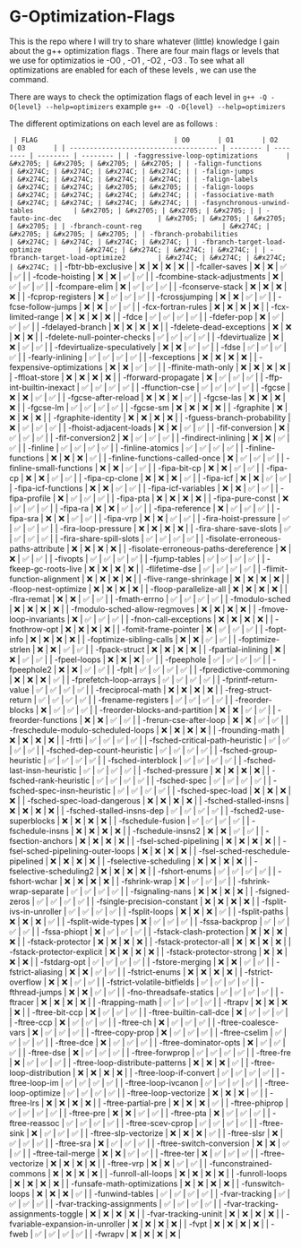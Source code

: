 # G-Optimization-Flags
This is the repo where I will try to share whatever (little) knowledge I gain about the g++ optimization flags . There are four main flags or levels that we use for optimizatios ie -O0 , -O1 , -O2 , -O3 . To see what all optimizations are enabled for each of these levels , we can use the command.

There are ways to check the optimization flags of each level in 
 `g++ -Q -O{level} --help=optimizers`
 example
 `g++ -Q -O{level} --help=optimizers`
 
 
The different optimizations on each level are as follows :

`
| FLAG                                  | O0       | O1       | O2       | O3       |
| ------------------------------------- | -------- | -------- | -------- | -------- |
| -faggressive-loop-optimizations       | &#x2705; | &#x2705; | &#x2705; | &#x2705; |
| -falign-functions                     | &#x274C; | &#x274C; | &#x274C; | &#x274C; |
| -falign-jumps                         | &#x274C; | &#x274C; | &#x274C; | &#x274C; |
| -falign-labels                        | &#x274C; | &#x274C; | &#x2705; | &#x2705; |
| -falign-loops                         | &#x274C; | &#x274C; | &#x274C; | &#x274C; |
| -fassociative-math                    | &#x274C; | &#x274C; | &#x274C; | &#x274C; |
| -fasynchronous-unwind-tables          | &#x2705; | &#x2705; | &#x2705; | &#x2705; |
| -fauto-inc-dec                        | &#x2705; | &#x2705; | &#x2705; | &#x2705; |
| -fbranch-count-reg                    | &#x274C; | &#x2705; | &#x2705; | &#x2705; |
| -fbranch-probabilities                | &#x274C; | &#x274C; | &#x274C; | &#x274C; |
| -fbranch-target-load-optimize         | &#x274C; | &#x274C; | &#x274C; | &#x274C; |
| -fbranch-target-load-optimize2        | &#x274C; | &#x274C; | &#x274C; | &#x274C; |`
| -fbtr-bb-exclusive                    | &#x274C; | &#x274C; | &#x274C; | &#x274C; |
| -fcaller-saves                        | &#x274C; | &#x274C; | &#x2705; | &#x2705; |
| -fcode-hoisting                       | &#x274C; | &#x274C; | &#x2705; | &#x2705; |
| -fcombine-stack-adjustments           | &#x274C; | &#x2705; | &#x2705; | &#x2705; |
| -fcompare-elim                        | &#x274C; | &#x2705; | &#x2705; | &#x2705; |
| -fconserve-stack                      | &#x274C; | &#x274C; | &#x274C; | &#x274C; |
| -fcprop-registers                     | &#x274C; | &#x2705; | &#x2705; | &#x2705; |
| -fcrossjumping                        | &#x274C; | &#x274C; | &#x2705; | &#x2705; |
| -fcse-follow-jumps                    | &#x274C; | &#x274C; | &#x2705; | &#x2705; |
| -fcx-fortran-rules                    | &#x274C; | &#x274C; | &#x274C; | &#x274C; |
| -fcx-limited-range                    | &#x274C; | &#x274C; | &#x274C; | &#x274C; |
| -fdce                                 | &#x2705; | &#x2705; | &#x2705; | &#x2705; |
| -fdefer-pop                           | &#x274C; | &#x2705; | &#x2705; | &#x2705; |
| -fdelayed-branch                      | &#x274C; | &#x274C; | &#x274C; | &#x274C; |
| -fdelete-dead-exceptions              | &#x274C; | &#x274C; | &#x274C; | &#x274C; |
| -fdelete-null-pointer-checks          | &#x2705; | &#x2705; | &#x2705; | &#x2705; |
| -fdevirtualize                        | &#x274C; | &#x274C; | &#x2705; | &#x2705; |
| -fdevirtualize-speculatively          | &#x274C; | &#x274C; | &#x2705; | &#x2705; |
| -fdse                                 | &#x2705; | &#x2705; | &#x2705; | &#x2705; |
| -fearly-inlining                      | &#x2705; | &#x2705; | &#x2705; | &#x2705; |
| -fexceptions                          | &#x274C; | &#x274C; | &#x274C; | &#x274C; |
| -fexpensive-optimizations             | &#x274C; | &#x274C; | &#x2705; | &#x2705; |
| -ffinite-math-only                    | &#x274C; | &#x274C; | &#x274C; | &#x274C; |
| -ffloat-store                         | &#x274C; | &#x274C; | &#x274C; | &#x274C; |
| -fforward-propagate                   | &#x274C; | &#x2705; | &#x2705; | &#x2705; |
| -ffp-int-builtin-inexact              | &#x2705; | &#x2705; | &#x2705; | &#x2705; |
| -ffunction-cse                        | &#x2705; | &#x2705; | &#x2705; | &#x2705; |
| -fgcse                                | &#x274C; | &#x274C; | &#x2705; | &#x2705; |
| -fgcse-after-reload                   | &#x274C; | &#x274C; | &#x274C; | &#x2705; |
| -fgcse-las                            | &#x274C; | &#x274C; | &#x274C; | &#x274C; |
| -fgcse-lm                             | &#x2705; | &#x2705; | &#x2705; | &#x2705; |
| -fgcse-sm                             | &#x274C; | &#x274C; | &#x274C; | &#x274C; |
| -fgraphite                            | &#x274C; | &#x274C; | &#x274C; | &#x274C; |
| -fgraphite-identity                   | &#x274C; | &#x274C; | &#x274C; | &#x274C; |
| -fguess-branch-probability            | &#x274C; | &#x2705; | &#x2705; | &#x2705; |
| -fhoist-adjacent-loads                | &#x274C; | &#x274C; | &#x2705; | &#x2705; |
| -fif-conversion                       | &#x274C; | &#x2705; | &#x2705; | &#x2705; |
| -fif-conversion2                      | &#x274C; | &#x2705; | &#x2705; | &#x2705; |
| -findirect-inlining                   | &#x274C; | &#x274C; | &#x2705; | &#x2705; |
| -finline                              | &#x2705; | &#x2705; | &#x2705; | &#x2705; |
| -finline-atomics                      | &#x2705; | &#x2705; | &#x2705; | &#x2705; |
| -finline-functions                    | &#x274C; | &#x274C; | &#x274C; | &#x2705; |
| -finline-functions-called-once        | &#x274C; | &#x2705; | &#x2705; | &#x2705; |
| -finline-small-functions              | &#x274C; | &#x274C; | &#x2705; | &#x2705; |
| -fipa-bit-cp                          | &#x274C; | &#x274C; | &#x2705; | &#x2705; |
| -fipa-cp                              | &#x274C; | &#x274C; | &#x2705; | &#x2705; |
| -fipa-cp-clone                        | &#x274C; | &#x274C; | &#x274C; | &#x2705; |
| -fipa-icf                             | &#x274C; | &#x274C; | &#x2705; | &#x2705; |
| -fipa-icf-functions                   | &#x274C; | &#x274C; | &#x2705; | &#x2705; |
| -fipa-icf-variables                   | &#x274C; | &#x274C; | &#x2705; | &#x2705; |
| -fipa-profile                         | &#x274C; | &#x2705; | &#x2705; | &#x2705; |
| -fipa-pta                             | &#x274C; | &#x274C; | &#x274C; | &#x274C; |
| -fipa-pure-const                      | &#x274C; | &#x2705; | &#x2705; | &#x2705; |
| -fipa-ra                              | &#x274C; | &#x274C; | &#x2705; | &#x2705; |
| -fipa-reference                       | &#x274C; | &#x2705; | &#x2705; | &#x2705; |
| -fipa-sra                             | &#x274C; | &#x274C; | &#x2705; | &#x2705; |
| -fipa-vrp                             | &#x274C; | &#x274C; | &#x2705; | &#x2705; |
| -fira-hoist-pressure                  | &#x2705; | &#x2705; | &#x2705; | &#x2705; |
| -fira-loop-pressure                   | &#x274C; | &#x274C; | &#x274C; | &#x274C; |
| -fira-share-save-slots                | &#x2705; | &#x2705; | &#x2705; | &#x2705; |
| -fira-share-spill-slots               | &#x2705; | &#x2705; | &#x2705; | &#x2705; |
| -fisolate-erroneous-paths-attribute   | &#x274C; | &#x274C; | &#x274C; | &#x274C; |
| -fisolate-erroneous-paths-dereference | &#x274C; | &#x274C; | &#x2705; | &#x2705; |
| -fivopts                              | &#x2705; | &#x2705; | &#x2705; | &#x2705; |
| -fjump-tables                         | &#x2705; | &#x2705; | &#x2705; | &#x2705; |
| -fkeep-gc-roots-live                  | &#x274C; | &#x274C; | &#x274C; | &#x274C; |
| -flifetime-dse                        | &#x2705; | &#x2705; | &#x2705; | &#x2705; |
| -flimit-function-alignment            | &#x274C; | &#x274C; | &#x274C; | &#x274C; |
| -flive-range-shrinkage                | &#x274C; | &#x274C; | &#x274C; | &#x274C; |
| -floop-nest-optimize                  | &#x274C; | &#x274C; | &#x274C; | &#x274C; |
| -floop-parallelize-all                | &#x274C; | &#x274C; | &#x274C; | &#x274C; |
| -flra-remat                           | &#x274C; | &#x274C; | &#x2705; | &#x2705; |
| -fmath-errno                          | &#x2705; | &#x2705; | &#x2705; | &#x2705; |
| -fmodulo-sched                        | &#x274C; | &#x274C; | &#x274C; | &#x274C; |
| -fmodulo-sched-allow-regmoves         | &#x274C; | &#x274C; | &#x274C; | &#x274C; |
| -fmove-loop-invariants                | &#x274C; | &#x2705; | &#x2705; | &#x2705; |
| -fnon-call-exceptions                 | &#x274C; | &#x274C; | &#x274C; | &#x274C; |
| -fnothrow-opt                         | &#x274C; | &#x274C; | &#x274C; | &#x274C; |
| -fomit-frame-pointer                  | &#x274C; | &#x2705; | &#x2705; | &#x2705; |
| -fopt-info                            | &#x274C; | &#x274C; | &#x274C; | &#x274C; |
| -foptimize-sibling-calls              | &#x274C; | &#x274C; | &#x2705; | &#x2705; |
| -foptimize-strlen                     | &#x274C; | &#x274C; | &#x2705; | &#x2705; |
| -fpack-struct                         | &#x274C; | &#x274C; | &#x274C; | &#x274C; |
| -fpartial-inlining                    | &#x274C; | &#x274C; | &#x2705; | &#x2705; |
| -fpeel-loops                          | &#x274C; | &#x274C; | &#x274C; | &#x2705; |
| -fpeephole                            | &#x2705; | &#x2705; | &#x2705; | &#x2705; |
| -fpeephole2                           | &#x274C; | &#x274C; | &#x2705; | &#x2705; |
| -fplt                                 | &#x2705; | &#x2705; | &#x2705; | &#x2705; |
| -fpredictive-commoning                | &#x274C; | &#x274C; | &#x274C; | &#x2705; |
| -fprefetch-loop-arrays                | &#x2705; | &#x2705; | &#x2705; | &#x2705; |
| -fprintf-return-value                 | &#x2705; | &#x2705; | &#x2705; | &#x2705; |
| -freciprocal-math                     | &#x274C; | &#x274C; | &#x274C; | &#x274C; |
| -freg-struct-return                   | &#x2705; | &#x2705; | &#x2705; | &#x2705; |
| -frename-registers                    | &#x2705; | &#x2705; | &#x2705; | &#x2705; |
| -freorder-blocks                      | &#x274C; | &#x2705; | &#x2705; | &#x2705; |
| -freorder-blocks-and-partition        | &#x274C; | &#x274C; | &#x2705; | &#x2705; |
| -freorder-functions                   | &#x274C; | &#x274C; | &#x2705; | &#x2705; |
| -frerun-cse-after-loop                | &#x274C; | &#x274C; | &#x2705; | &#x2705; |
| -freschedule-modulo-scheduled-loops   | &#x274C; | &#x274C; | &#x274C; | &#x274C; |
| -frounding-math                       | &#x274C; | &#x274C; | &#x274C; | &#x274C; |
| -frtti                                | &#x2705; | &#x2705; | &#x2705; | &#x2705; |
| -fsched-critical-path-heuristic       | &#x2705; | &#x2705; | &#x2705; | &#x2705; |
| -fsched-dep-count-heuristic           | &#x2705; | &#x2705; | &#x2705; | &#x2705; |
| -fsched-group-heuristic               | &#x2705; | &#x2705; | &#x2705; | &#x2705; |
| -fsched-interblock                    | &#x2705; | &#x2705; | &#x2705; | &#x2705; |
| -fsched-last-insn-heuristic           | &#x2705; | &#x2705; | &#x2705; | &#x2705; |
| -fsched-pressure                      | &#x274C; | &#x274C; | &#x274C; | &#x274C; |
| -fsched-rank-heuristic                | &#x2705; | &#x2705; | &#x2705; | &#x2705; |
| -fsched-spec                          | &#x2705; | &#x2705; | &#x2705; | &#x2705; |
| -fsched-spec-insn-heuristic           | &#x2705; | &#x2705; | &#x2705; | &#x2705; |
| -fsched-spec-load                     | &#x274C; | &#x274C; | &#x274C; | &#x274C; |
| -fsched-spec-load-dangerous           | &#x274C; | &#x274C; | &#x274C; | &#x274C; |
| -fsched-stalled-insns                 | &#x274C; | &#x274C; | &#x274C; | &#x274C; |
| -fsched-stalled-insns-dep             | &#x2705; | &#x2705; | &#x2705; | &#x2705; |
| -fsched2-use-superblocks              | &#x274C; | &#x274C; | &#x274C; | &#x274C; |
| -fschedule-fusion                     | &#x2705; | &#x2705; | &#x2705; | &#x2705; |
| -fschedule-insns                      | &#x274C; | &#x274C; | &#x274C; | &#x274C; |
| -fschedule-insns2                     | &#x274C; | &#x274C; | &#x2705; | &#x2705; |
| -fsection-anchors                     | &#x274C; | &#x274C; | &#x274C; | &#x274C; |
| -fsel-sched-pipelining                | &#x274C; | &#x274C; | &#x274C; | &#x274C; |
| -fsel-sched-pipelining-outer-loops    | &#x274C; | &#x274C; | &#x274C; | &#x274C; |
| -fsel-sched-reschedule-pipelined      | &#x274C; | &#x274C; | &#x274C; | &#x274C; |
| -fselective-scheduling                | &#x274C; | &#x274C; | &#x274C; | &#x274C; |
| -fselective-scheduling2               | &#x274C; | &#x274C; | &#x274C; | &#x274C; |
| -fshort-enums                         | &#x2705; | &#x2705; | &#x2705; | &#x2705; |
| -fshort-wchar                         | &#x274C; | &#x274C; | &#x274C; | &#x274C; |
| -fshrink-wrap                         | &#x274C; | &#x2705; | &#x2705; | &#x2705; |
| -fshrink-wrap-separate                | &#x2705; | &#x2705; | &#x2705; | &#x2705; |
| -fsignaling-nans                      | &#x274C; | &#x274C; | &#x274C; | &#x274C; |
| -fsigned-zeros                        | &#x2705; | &#x2705; | &#x2705; | &#x2705; |
| -fsingle-precision-constant           | &#x274C; | &#x274C; | &#x274C; | &#x274C; |
| -fsplit-ivs-in-unroller               | &#x2705; | &#x2705; | &#x2705; | &#x2705; |
| -fsplit-loops                         | &#x274C; | &#x274C; | &#x274C; | &#x2705; |
| -fsplit-paths                         | &#x274C; | &#x274C; | &#x274C; | &#x2705; |
| -fsplit-wide-types                    | &#x274C; | &#x2705; | &#x2705; | &#x2705; |
| -fssa-backprop                        | &#x2705; | &#x2705; | &#x2705; | &#x2705; |
| -fssa-phiopt                          | &#x274C; | &#x2705; | &#x2705; | &#x2705; |
| -fstack-clash-protection              | &#x274C; | &#x274C; | &#x274C; | &#x274C; |
| -fstack-protector                     | &#x274C; | &#x274C; | &#x274C; | &#x274C; |
| -fstack-protector-all                 | &#x274C; | &#x274C; | &#x274C; | &#x274C; |
| -fstack-protector-explicit            | &#x274C; | &#x274C; | &#x274C; | &#x274C; |
| -fstack-protector-strong              | &#x274C; | &#x274C; | &#x274C; | &#x274C; |
| -fstdarg-opt                          | &#x2705; | &#x2705; | &#x2705; | &#x2705; |
| -fstore-merging                       | &#x274C; | &#x274C; | &#x2705; | &#x2705; |
| -fstrict-aliasing                     | &#x274C; | &#x274C; | &#x2705; | &#x2705; |
| -fstrict-enums                        | &#x274C; | &#x274C; | &#x274C; | &#x274C; |
| -fstrict-overflow                     | &#x274C; | &#x274C; | &#x2705; | &#x2705; |
| -fstrict-volatile-bitfields           | &#x2705; | &#x2705; | &#x2705; | &#x2705; |
| -fthread-jumps                        | &#x274C; | &#x274C; | &#x2705; | &#x2705; |
| -fno-threadsafe-statics               | &#x2705; | &#x2705; | &#x2705; | &#x2705; |
| -ftracer                              | &#x274C; | &#x274C; | &#x274C; | &#x274C; |
| -ftrapping-math                       | &#x2705; | &#x2705; | &#x2705; | &#x2705; |
| -ftrapv                               | &#x274C; | &#x274C; | &#x274C; | &#x274C; |
| -ftree-bit-ccp                        | &#x274C; | &#x2705; | &#x2705; | &#x2705; |
| -ftree-builtin-call-dce               | &#x274C; | &#x2705; | &#x2705; | &#x2705; |
| -ftree-ccp                            | &#x274C; | &#x2705; | &#x2705; | &#x2705; |
| -ftree-ch                             | &#x274C; | &#x2705; | &#x2705; | &#x2705; |
| -ftree-coalesce-vars                  | &#x274C; | &#x2705; | &#x2705; | &#x2705; |
| -ftree-copy-prop                      | &#x274C; | &#x2705; | &#x2705; | &#x2705; |
| -ftree-cselim                         | &#x2705; | &#x2705; | &#x2705; | &#x2705; |
| -ftree-dce                            | &#x274C; | &#x2705; | &#x2705; | &#x2705; |
| -ftree-dominator-opts                 | &#x274C; | &#x2705; | &#x2705; | &#x2705; |
| -ftree-dse                            | &#x274C; | &#x2705; | &#x2705; | &#x2705; |
| -ftree-forwprop                       | &#x2705; | &#x2705; | &#x2705; | &#x2705; |
| -ftree-fre                            | &#x274C; | &#x2705; | &#x2705; | &#x2705; |
| -ftree-loop-distribute-patterns       | &#x274C; | &#x274C; | &#x274C; | &#x2705; |
| -ftree-loop-distribution              | &#x274C; | &#x274C; | &#x274C; | &#x274C; |
| -ftree-loop-if-convert                | &#x2705; | &#x2705; | &#x2705; | &#x2705; |
| -ftree-loop-im                        | &#x2705; | &#x2705; | &#x2705; | &#x2705; |
| -ftree-loop-ivcanon                   | &#x2705; | &#x2705; | &#x2705; | &#x2705; |
| -ftree-loop-optimize                  | &#x2705; | &#x2705; | &#x2705; | &#x2705; |
| -ftree-loop-vectorize                 | &#x274C; | &#x274C; | &#x274C; | &#x2705; |
| -ftree-lrs                            | &#x274C; | &#x274C; | &#x274C; | &#x274C; |
| -ftree-partial-pre                    | &#x274C; | &#x274C; | &#x274C; | &#x2705; |
| -ftree-phiprop                        | &#x2705; | &#x2705; | &#x2705; | &#x2705; |
| -ftree-pre                            | &#x274C; | &#x274C; | &#x2705; | &#x2705; |
| -ftree-pta                            | &#x274C; | &#x2705; | &#x2705; | &#x2705; |
| -ftree-reassoc                        | &#x2705; | &#x2705; | &#x2705; | &#x2705; |
| -ftree-scev-cprop                     | &#x2705; | &#x2705; | &#x2705; | &#x2705; |
| -ftree-sink                           | &#x274C; | &#x2705; | &#x2705; | &#x2705; |
| -ftree-slp-vectorize                  | &#x274C; | &#x274C; | &#x274C; | &#x2705; |
| -ftree-slsr                           | &#x274C; | &#x2705; | &#x2705; | &#x2705; |
| -ftree-sra                            | &#x274C; | &#x2705; | &#x2705; | &#x2705; |
| -ftree-switch-conversion              | &#x274C; | &#x274C; | &#x2705; | &#x2705; |
| -ftree-tail-merge                     | &#x274C; | &#x274C; | &#x2705; | &#x2705; |
| -ftree-ter                            | &#x274C; | &#x2705; | &#x2705; | &#x2705; |
| -ftree-vectorize                      | &#x274C; | &#x274C; | &#x274C; | &#x274C; |
| -ftree-vrp                            | &#x274C; | &#x274C; | &#x2705; | &#x2705; |
| -funconstrained-commons               | &#x274C; | &#x274C; | &#x274C; | &#x274C; |
| -funroll-all-loops                    | &#x274C; | &#x274C; | &#x274C; | &#x274C; |
| -funroll-loops                        | &#x274C; | &#x274C; | &#x274C; | &#x274C; |
| -funsafe-math-optimizations           | &#x274C; | &#x274C; | &#x274C; | &#x274C; |
| -funswitch-loops                      | &#x274C; | &#x274C; | &#x274C; | &#x2705; |
| -funwind-tables                       | &#x2705; | &#x2705; | &#x2705; | &#x2705; |
| -fvar-tracking                        | &#x2705; | &#x2705; | &#x2705; | &#x2705; |
| -fvar-tracking-assignments            | &#x2705; | &#x2705; | &#x2705; | &#x2705; |
| -fvar-tracking-assignments-toggle     | &#x274C; | &#x274C; | &#x274C; | &#x274C; |
| -fvar-tracking-uninit                 | &#x274C; | &#x274C; | &#x274C; | &#x274C; |
| -fvariable-expansion-in-unroller      | &#x274C; | &#x274C; | &#x274C; | &#x274C; |
| -fvpt                                 | &#x274C; | &#x274C; | &#x274C; | &#x274C; |
| -fweb                                 | &#x2705; | &#x2705; | &#x2705; | &#x2705; |
| -fwrapv                               | &#x274C; | &#x274C; | &#x274C; | &#x274C; |


